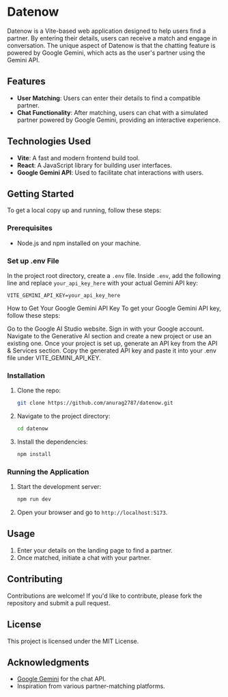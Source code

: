 # Datenow

Datenow is a Vite-based web application designed to help users find a partner. By entering their details, users can receive a match and engage in conversation. The unique aspect of Datenow is that the chatting feature is powered by Google Gemini, which acts as the user's partner using the Gemini API.

## Features

- **User Matching**: Users can enter their details to find a compatible partner.
- **Chat Functionality**: After matching, users can chat with a simulated partner powered by Google Gemini, providing an interactive experience.

## Technologies Used

- **Vite**: A fast and modern frontend build tool.
- **React**: A JavaScript library for building user interfaces.
- **Google Gemini API**: Used to facilitate chat interactions with users.

## Getting Started

To get a local copy up and running, follow these steps:

### Prerequisites

- Node.js and npm installed on your machine.

### Set up .env File

In the project root directory, create a `.env` file. Inside `.env`, add the following line and replace `your_api_key_here` with your actual Gemini API key:

```plaintext
VITE_GEMINI_API_KEY=your_api_key_here
```

How to Get Your Google Gemini API Key
To get your Google Gemini API key, follow these steps:

Go to the Google AI Studio website.
Sign in with your Google account.
Navigate to the Generative AI section and create a new project or use an existing one.
Once your project is set up, generate an API key from the API & Services section.
Copy the generated API key and paste it into your .env file under VITE_GEMINI_API_KEY.

### Installation

1. Clone the repo:
   ```bash
   git clone https://github.com/anurag2787/datenow.git
   ```
2. Navigate to the project directory:
   ```bash
   cd datenow
   ```
3. Install the dependencies:
   ```bash
   npm install
   ```

### Running the Application

1. Start the development server:
   ```bash
   npm run dev
   ```
2. Open your browser and go to `http://localhost:5173`. 

## Usage

1. Enter your details on the landing page to find a partner.
2. Once matched, initiate a chat with your partner.

## Contributing

Contributions are welcome! If you'd like to contribute, please fork the repository and submit a pull request.

## License

This project is licensed under the MIT License.

## Acknowledgments

- [Google Gemini](https://aistudio.google.com/) for the chat API.
- Inspiration from various partner-matching platforms.
                                                                                                                                                                                                                                                                                                                                                                                                                                                                                                                                                                                                                                                                                                                                                                                                                                                                                                                                                                                                                                                                                                                                                                                                                                                                                                                                                                                                                                                                                                                                                                                                                            
